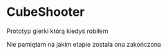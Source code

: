 # CubeShooter
Prototyp gierki którą kiedyś robiłem

Nie pamiętam na jakim etapie została ona zakończona
